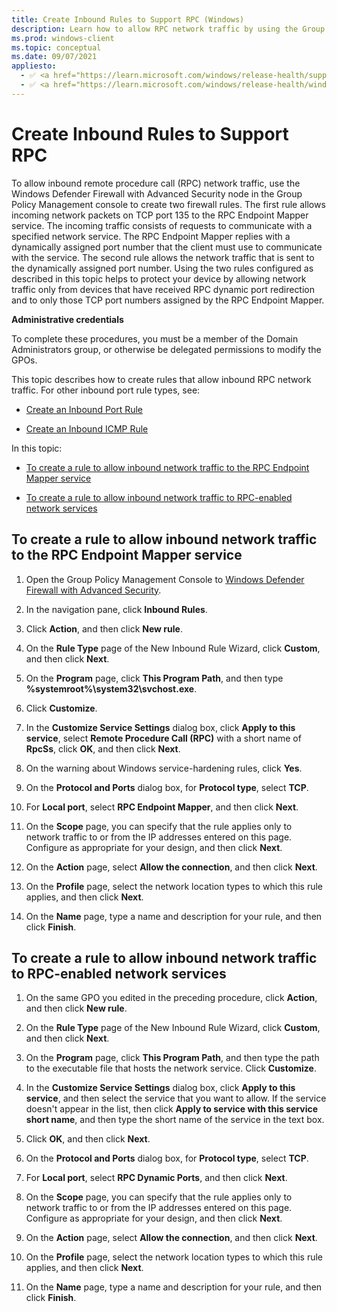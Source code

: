 ```yaml
---
title: Create Inbound Rules to Support RPC (Windows)
description: Learn how to allow RPC network traffic by using the Group Policy Management MMC snap-in to create rules in Windows Defender Firewall with Advanced Security.
ms.prod: windows-client
ms.topic: conceptual
ms.date: 09/07/2021
appliesto: 
  - ✅ <a href="https://learn.microsoft.com/windows/release-health/supported-versions-windows-client" target="_blank">Windows 10 and later</a>
  - ✅ <a href="https://learn.microsoft.com/windows/release-health/windows-server-release-info" target="_blank">Windows Server 2016 and later</a>
---
```


# Create Inbound Rules to Support RPC


To allow inbound remote procedure call (RPC) network traffic, use the Windows Defender Firewall with Advanced Security node in the Group Policy Management console to create two firewall rules. The first rule allows incoming network packets on TCP port 135 to the RPC Endpoint Mapper service. The incoming traffic consists of requests to communicate with a specified network service. The RPC Endpoint Mapper replies with a dynamically assigned port number that the client must use to communicate with the service. The second rule allows the network traffic that is sent to the dynamically assigned port number. Using the two rules configured as described in this topic helps to protect your device by allowing network traffic only from devices that have received RPC dynamic port redirection and to only those TCP port numbers assigned by the RPC Endpoint Mapper.

**Administrative credentials**

To complete these procedures, you must be a member of the Domain Administrators group, or otherwise be delegated permissions to modify the GPOs.

This topic describes how to create rules that allow inbound RPC network traffic. For other inbound port rule types, see:

-   [Create an Inbound Port Rule](create-an-inbound-port-rule.md)

-   [Create an Inbound ICMP Rule](create-an-inbound-icmp-rule.md)

In this topic:

-   [To create a rule to allow inbound network traffic to the RPC Endpoint Mapper service](#to-create-a-rule-to-allow-inbound-network-traffic-to-the-rpc-endpoint-mapper-service)

-   [To create a rule to allow inbound network traffic to RPC-enabled network services](#to-create-a-rule-to-allow-inbound-network-traffic-to-rpc-enabled-network-services)

## To create a rule to allow inbound network traffic to the RPC Endpoint Mapper service

1. Open the Group Policy Management Console to [Windows Defender Firewall with Advanced Security](open-the-group-policy-management-console-to-windows-firewall-with-advanced-security.md).

2.  In the navigation pane, click **Inbound Rules**.

3.  Click **Action**, and then click **New rule**.

4.  On the **Rule Type** page of the New Inbound Rule Wizard, click **Custom**, and then click **Next**.

5.  On the **Program** page, click **This Program Path**, and then type **%systemroot%\\system32\\svchost.exe**.

6.  Click **Customize**.

7.  In the **Customize Service Settings** dialog box, click **Apply to this service**, select **Remote Procedure Call (RPC)** with a short name of **RpcSs**, click **OK**, and then click **Next**.

8.  On the warning about Windows service-hardening rules, click **Yes**.

9.  On the **Protocol and Ports** dialog box, for **Protocol type**, select **TCP**.

10. For **Local port**, select **RPC Endpoint Mapper**, and then click **Next**.

11. On the **Scope** page, you can specify that the rule applies only to network traffic to or from the IP addresses entered on this page. Configure as appropriate for your design, and then click **Next**.

12. On the **Action** page, select **Allow the connection**, and then click **Next**.

13. On the **Profile** page, select the network location types to which this rule applies, and then click **Next**.   

14. On the **Name** page, type a name and description for your rule, and then click **Finish**.


## To create a rule to allow inbound network traffic to RPC-enabled network services

1.  On the same GPO you edited in the preceding procedure, click **Action**, and then click **New rule**.

2.  On the **Rule Type** page of the New Inbound Rule Wizard, click **Custom**, and then click **Next**.

3.  On the **Program** page, click **This Program Path**, and then type the path to the executable file that hosts the network service. Click **Customize**.

4.  In the **Customize Service Settings** dialog box, click **Apply to this service**, and then select the service that you want to allow. If the service doesn't appear in the list, then click **Apply to service with this service short name**, and then type the short name of the service in the text box.

5.  Click **OK**, and then click **Next**.

6.  On the **Protocol and Ports** dialog box, for **Protocol type**, select **TCP**.

7.  For **Local port**, select **RPC Dynamic Ports**, and then click **Next**.

8.  On the **Scope** page, you can specify that the rule applies only to network traffic to or from the IP addresses entered on this page. Configure as appropriate for your design, and then click **Next**.

9.  On the **Action** page, select **Allow the connection**, and then click **Next**.

10. On the **Profile** page, select the network location types to which this rule applies, and then click **Next**.

11. On the **Name** page, type a name and description for your rule, and then click **Finish**.
